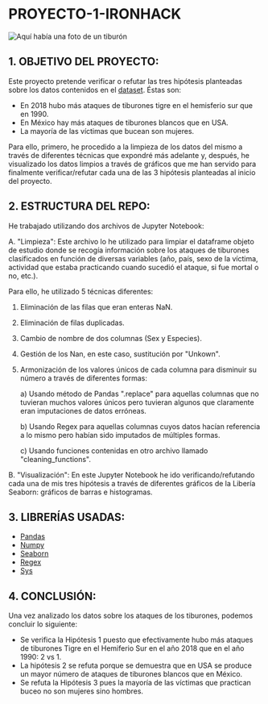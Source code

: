 # PROYECTO-1-IRONHACK

![Aquí había una foto de un tiburón](https://github.com/Lydia-Arocena/PROYECTO-1-IRONHACK/blob/main/foto_tiburon.jpg)


## 1. OBJETIVO DEL PROYECTO:
Este proyecto pretende verificar o refutar las tres hipótesis planteadas sobre los datos contenidos en el [dataset](https://www.kaggle.com/teajay/global-shark-attacks). Éstas son:
- En 2018 hubo más ataques de tiburones tigre en el hemisferio sur que en 1990.
- En México hay más ataques de tiburones blancos que en USA.
- La mayoría de las víctimas que bucean son mujeres.

Para ello, primero, he procedido a la limpieza de los datos del mismo a través de diferentes técnicas que expondré más adelante y, después, he visualizado los datos limpios a través de gráficos que me han servido para finalmente verificar/refutar cada una de las 3 hipótesis planteadas al inicio del proyecto.


## 2. ESTRUCTURA DEL REPO:
He trabajado utilizando dos archivos de Jupyter Notebook:

A. "Limpieza": Este archivo lo he utilizado para limpiar el dataframe objeto de estudio donde se recogía información sobre los ataques de tiburones clasificados en función de diversas variables (año, país, sexo de la víctima, actividad que estaba practicando cuando sucedió el ataque, si fue mortal o no, etc.).

Para ello, he utilizado 5 técnicas diferentes:
1. Eliminación de las filas que eran enteras NaN.

2. Eliminación de filas duplicadas.

3. Cambio de nombre de dos columnas (Sex y Especies).

4. Gestión de los Nan, en este caso, sustitución por "Unkown".

5. Armonización de los valores únicos de cada columna para disminuir su número a través de diferentes formas:

    a) Usando método de Pandas ".replace" para aquellas columnas que no tuvieran muchos valores únicos pero tuvieran algunos que claramente eran imputaciones de datos erróneas.

    b) Usando Regex para aquellas columnas cuyos datos hacían referencia a lo mismo pero habían sido imputados de múltiples formas.

    c) Usando funciones contenidas en otro archivo llamado "cleaning_functions".
        
        
B. "Visualización": En este Jupyter Notebook he ido verificando/refutando cada una de mis tres hipótesis a través de diferentes gráficos de la Libería Seaborn: gráficos de barras e histogramas.


## 3. LIBRERÍAS USADAS:
- [Pandas](https://pandas.pydata.org/docs/)
- [Numpy](https://numpy.org/doc/)
- [Seaborn](https://seaborn.pydata.org/)
- [Regex](https://docs.python.org/3/library/re.html)
- [Sys](https://docs.python.org/3/library/sys.html)



## 4. CONCLUSIÓN:
Una vez analizado los datos sobre los ataques de los tiburones, podemos concluir lo siguiente:
- Se verifica la Hipótesis 1 puesto que efectivamente hubo más ataques de tiburones Tigre en el Hemiferio Sur en el año 2018 que en el año 1990: 2 vs 1.
- La hipótesis 2 se refuta porque se demuestra que en USA se produce un mayor número de ataques de tiburones blancos que en México.
- Se refuta la Hipótesis 3 pues la mayoría de las víctimas que practican buceo no son mujeres sino hombres.

